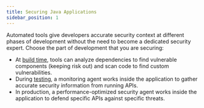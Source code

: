 ```yaml
---
title: Securing Java Applications
sidebar_position: 1
---
```


Automated tools give developers accurate security context at different phases of development without the need to become a dedicated security expert. Choose the part of development that you are securing:

- At [build time](securing-build-time.md), tools can analyze dependencies to find vulnerable components (keeping risk out) and scan code to find custom vulnerabilities.
- During [testing](iast-security.md), a monitoring agent works inside the application to gather accurate security information from running APIs.
- In production, a performance-optimized security agent works inside the application to defend specific APIs against specific threats.
